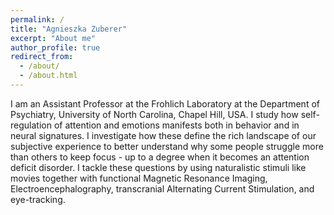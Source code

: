 ```yaml
---
permalink: /
title: "Agnieszka Zuberer"
excerpt: "About me"
author_profile: true
redirect_from: 
  - /about/
  - /about.html
---
```

I am an Assistant Professor at the Frohlich Laboratory at the Department of Psychiatry, University of North Carolina, Chapel Hill, USA. I study how self-regulation of attention and emotions manifests both in behavior and in neural signatures. I investigate how these define the rich landscape of our subjective experience to better understand why some people struggle more than others to keep focus - up to a degree when it becomes an attention deficit disorder. I tackle these questions by using naturalistic stimuli like movies together with functional Magnetic Resonance Imaging, Electroencephalography, transcranial Alternating Current Stimulation, and eye-tracking. 
